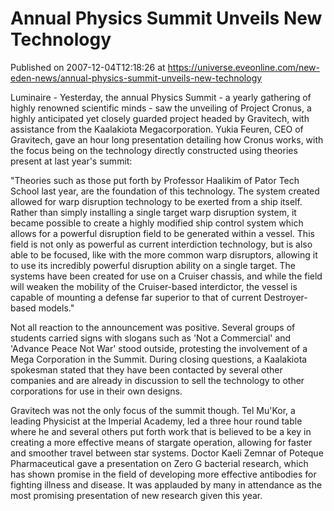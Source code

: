 # Annual Physics Summit Unveils New Technology
Published on 2007-12-04T12:18:26 at https://universe.eveonline.com/new-eden-news/annual-physics-summit-unveils-new-technology

Luminaire - Yesterday, the annual Physics Summit - a yearly gathering of highly renowned scientific minds - saw the unveiling of Project Cronus, a highly anticipated yet closely guarded project headed by Gravitech, with assistance from the Kaalakiota Megacorporation. Yukia Feuren, CEO of Gravitech, gave an hour long presentation detailing how Cronus works, with the focus being on the technology directly constructed using theories present at last year's summit: 

"Theories such as those put forth by Professor Haalikim of Pator Tech School last year, are the foundation of this technology. The system created allowed for warp disruption technology to be exerted from a ship itself. Rather than simply installing a single target warp disruption system, it became possible to create a highly modified ship control system which allows for a powerful disruption field to be generated within a vessel. This field is not only as powerful as current interdiction technology, but is also able to be focused, like with the more common warp disruptors, allowing it to use its incredibly powerful disruption ability on a single target. The systems have been created for use on a Cruiser chassis, and while the field will weaken the mobility of the Cruiser-based interdictor, the vessel is capable of mounting a defense far superior to that of current Destroyer-based models." 

Not all reaction to the announcement was positive. Several groups of students carried signs with slogans such as 'Not a Commercial' and 'Advance Peace Not War' stood outside, protesting the involvement of a Mega Corporation in the Summit. During closing questions, a Kaalakiota spokesman stated that they have been contacted by several other companies and are already in discussion to sell the technology to other corporations for use in their own designs. 

Gravitech was not the only focus of the summit though. Tel Mu'Kor, a leading Physicist at the Imperial Academy, led a three hour round table where he and several others put forth work that is believed to be a key in creating a more effective means of stargate operation, allowing for faster and smoother travel between star systems. Doctor Kaeli Zemnar of Poteque Pharmaceutical gave a presentation on Zero G bacterial research, which has shown promise in the field of developing more effective antibodies for fighting illness and disease. It was applauded by many in attendance as the most promising presentation of new research given this year.
